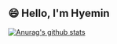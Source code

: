 ## 😄 Hello, I'm Hyemin

[![Anurag's github stats](https://github-readme-stats.vercel.app/api?username=HyeminNoh&show_icons=true&theme=vue)](https://github.com/anuraghazra/github-readme-stats)
<!--
**HyeminNoh/HyeminNoh** is a ✨ _special_ ✨ repository because its `README.md` (this file) appears on your GitHub profile.

Here are some ideas to get you started:

- 🔭 I’m currently working on ...
- 🌱 I’m currently learning ...
- 👯 I’m looking to collaborate on ...
- 🤔 I’m looking for help with ...
- 💬 Ask me about ...
- 📫 How to reach me: ...
- 😄 Pronouns: ...
- ⚡ Fun fact: ...
-->
